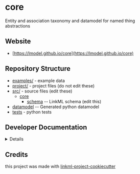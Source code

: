 # core

Entity and association taxonomy and datamodel for named thing abstractions

## Website

* [https://lmodel.github.io/core](https://lmodel.github.io/core)

## Repository Structure

* [examples/](examples/) - example data
* [project/](project/) - project files (do not edit these)
* [src/](src/) - source files (edit these)
    * [core](src/core)
        * [schema](src/core/schema) -- LinkML schema (edit this)
* [datamodel](src/core/datamodel) -- Generated python datamodel
* [tests](tests/) - python tests

## Developer Documentation

<details>
Use the `make` command to generate project artefacts:

- `make all`: make everything
- `make deploy`: deploys site

</details>

## Credits

this project was made with [linkml-project-cookiecutter](https://github.com/linkml/linkml-project-cookiecutter)
